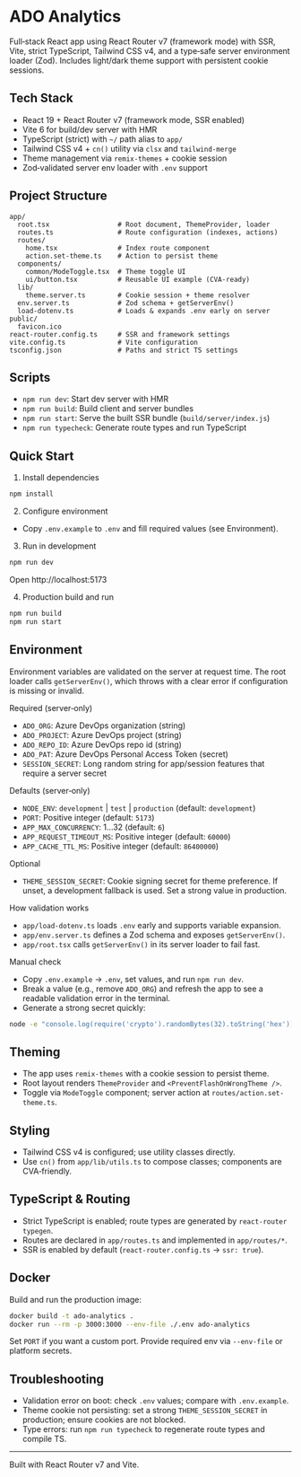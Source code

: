 # ADO Analytics

Full‑stack React app using React Router v7 (framework mode) with SSR, Vite, strict TypeScript, Tailwind CSS v4, and a type‑safe server environment loader (Zod). Includes light/dark theme support with persistent cookie sessions.

## Tech Stack

- React 19 + React Router v7 (framework mode, SSR enabled)
- Vite 6 for build/dev server with HMR
- TypeScript (strict) with `~/` path alias to `app/`
- Tailwind CSS v4 + `cn()` utility via `clsx` and `tailwind-merge`
- Theme management via `remix-themes` + cookie session
- Zod‑validated server env loader with `.env` support

## Project Structure

```
app/
  root.tsx                 # Root document, ThemeProvider, loader
  routes.ts                # Route configuration (indexes, actions)
  routes/
    home.tsx               # Index route component
    action.set-theme.ts    # Action to persist theme
  components/
    common/ModeToggle.tsx  # Theme toggle UI
    ui/button.tsx          # Reusable UI example (CVA-ready)
  lib/
    theme.server.ts        # Cookie session + theme resolver
  env.server.ts            # Zod schema + getServerEnv()
  load-dotenv.ts           # Loads & expands .env early on server
public/
  favicon.ico
react-router.config.ts     # SSR and framework settings
vite.config.ts             # Vite configuration
tsconfig.json              # Paths and strict TS settings
```

## Scripts

- `npm run dev`: Start dev server with HMR
- `npm run build`: Build client and server bundles
- `npm run start`: Serve the built SSR bundle (`build/server/index.js`)
- `npm run typecheck`: Generate route types and run TypeScript

## Quick Start

1) Install dependencies

```bash
npm install
```

2) Configure environment

- Copy `.env.example` to `.env` and fill required values (see Environment).

3) Run in development

```bash
npm run dev
```

Open http://localhost:5173

4) Production build and run

```bash
npm run build
npm run start
```

## Environment

Environment variables are validated on the server at request time. The root loader calls `getServerEnv()`, which throws with a clear error if configuration is missing or invalid.

Required (server‑only)

- `ADO_ORG`: Azure DevOps organization (string)
- `ADO_PROJECT`: Azure DevOps project (string)
- `ADO_REPO_ID`: Azure DevOps repo id (string)
- `ADO_PAT`: Azure DevOps Personal Access Token (secret)
- `SESSION_SECRET`: Long random string for app/session features that require a server secret

Defaults (server‑only)

- `NODE_ENV`: `development` | `test` | `production` (default: `development`)
- `PORT`: Positive integer (default: `5173`)
- `APP_MAX_CONCURRENCY`: 1…32 (default: `6`)
- `APP_REQUEST_TIMEOUT_MS`: Positive integer (default: `60000`)
- `APP_CACHE_TTL_MS`: Positive integer (default: `86400000`)

Optional

- `THEME_SESSION_SECRET`: Cookie signing secret for theme preference. If unset, a development fallback is used. Set a strong value in production.

How validation works

- `app/load-dotenv.ts` loads `.env` early and supports variable expansion.
- `app/env.server.ts` defines a Zod schema and exposes `getServerEnv()`.
- `app/root.tsx` calls `getServerEnv()` in its server loader to fail fast.

Manual check

- Copy `.env.example` → `.env`, set values, and run `npm run dev`.
- Break a value (e.g., remove `ADO_ORG`) and refresh the app to see a readable validation error in the terminal.
- Generate a strong secret quickly:

```bash
node -e "console.log(require('crypto').randomBytes(32).toString('hex'))"
```

## Theming

- The app uses `remix-themes` with a cookie session to persist theme.
- Root layout renders `ThemeProvider` and `<PreventFlashOnWrongTheme />`.
- Toggle via `ModeToggle` component; server action at `routes/action.set-theme.ts`.

## Styling

- Tailwind CSS v4 is configured; use utility classes directly.
- Use `cn()` from `app/lib/utils.ts` to compose classes; components are CVA‑friendly.

## TypeScript & Routing

- Strict TypeScript is enabled; route types are generated by `react-router typegen`.
- Routes are declared in `app/routes.ts` and implemented in `app/routes/*`.
- SSR is enabled by default (`react-router.config.ts` → `ssr: true`).

## Docker

Build and run the production image:

```bash
docker build -t ado-analytics .
docker run --rm -p 3000:3000 --env-file ./.env ado-analytics
```

Set `PORT` if you want a custom port. Provide required env via `--env-file` or platform secrets.

## Troubleshooting

- Validation error on boot: check `.env` values; compare with `.env.example`.
- Theme cookie not persisting: set a strong `THEME_SESSION_SECRET` in production; ensure cookies are not blocked.
- Type errors: run `npm run typecheck` to regenerate route types and compile TS.

---

Built with React Router v7 and Vite.
